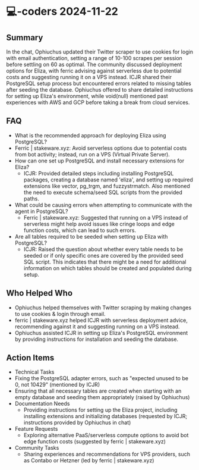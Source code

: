 # 💻-coders 2024-11-22

## Summary
 In the chat, Ophiuchus updated their Twitter scraper to use cookies for login with email authentication, setting a range of 10-100 scrapes per session before settling on 60 as optimal. The community discussed deployment options for Eliza, with ferric advising against serverless due to potential costs and suggesting running it on a VPS instead. ICJR shared their PostgreSQL setup process but encountered errors related to missing tables after seeding the database. Ophiuchus offered to share detailed instructions for setting up Eliza's environment, while void(null) mentioned past experiences with AWS and GCP before taking a break from cloud services.

## FAQ
 - What is the recommended approach for deploying Eliza using PostgreSQL?
  - Ferric | stakeware.xyz: Avoid serverless options due to potential costs from bot activity; instead, run on a VPS (Virtual Private Server).
- How can one set up PostgreSQL and install necessary extensions for Eliza?
  - ICJR: Provided detailed steps including installing PostgreSQL packages, creating a database named 'eliza', and setting up required extensions like vector, pg_trgm, and fuzzystrmatch. Also mentioned the need to execute schema/seed SQL scripts from the provided paths.
- What could be causing errors when attempting to communicate with the agent in PostgreSQL?
  - Ferric | stakeware.xyz: Suggested that running on a VPS instead of serverless might help avoid issues like cringe loops and edge function costs, which can lead to such errors.
- Are all tables required to be seeded when setting up Eliza with PostgreSQL?
  - ICJR: Raised the question about whether every table needs to be seeded or if only specific ones are covered by the provided seed SQL script. This indicates that there might be a need for additional information on which tables should be created and populated during setup.

## Who Helped Who
 - Ophiuchus helped themselves with Twitter scraping by making changes to use cookies & login through email.
- ferric | stakeware.xyz helped ICJR with serverless deployment advice, recommending against it and suggesting running on a VPS instead.
- Ophiuchus assisted ICJR in setting up Eliza's PostgreSQL environment by providing instructions for installation and seeding the database.

## Action Items
 - Technical Tasks
  - Fixing the PostgreSQL adapter errors, such as "expected unused to be 0, not 10429" (mentioned by ICJR)
  - Ensuring that all necessary tables are created when starting with an empty database and seeding them appropriately (raised by Ophiuchus)
- Documentation Needs
  - Providing instructions for setting up the Eliza project, including installing extensions and initializing databases (requested by ICJR; instructions provided by Ophiuchus in chat)
- Feature Requests
  - Exploring alternative PaaS/serverless compute options to avoid bot edge function costs (suggested by ferric | stakeware.xyz)
- Community Tasks
  - Sharing experiences and recommendations for VPS providers, such as Contabo or Hetzner (led by ferric | stakeware.xyz)

